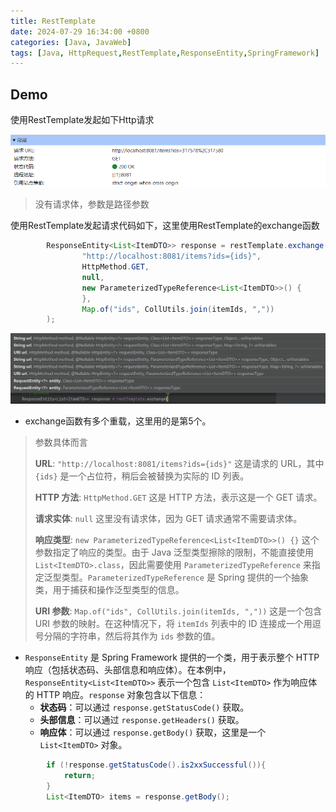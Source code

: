 ```yaml
---
title: RestTemplate
date: 2024-07-29 16:34:00 +0800
categories: [Java, JavaWeb]
tags: [Java, HttpRequest,RestTemplate,ResponseEntity,SpringFramework]
---
```


## Demo

使用RestTemplate发起如下Http请求

![image-20240729163253769](/assets/RestTemplate.assets/image-20240729163253769.png)

> 没有请求体，参数是路径参数

使用RestTemplate发起请求代码如下，这里使用RestTemplate的exchange函数

```java
        ResponseEntity<List<ItemDTO>> response = restTemplate.exchange(
                "http://localhost:8081/items?ids={ids}",
                HttpMethod.GET,
                null,
                new ParameterizedTypeReference<List<ItemDTO>>() {
                },
                Map.of("ids", CollUtils.join(itemIds, ","))
        );
```

![image-20240729163427137](/assets/RestTemplate.assets/image-20240729163427137.png)

- exchange函数有多个重载，这里用的是第5个。

> 参数具体而言
>
> **URL**: `"http://localhost:8081/items?ids={ids}"`
> 这是请求的 URL，其中 `{ids}` 是一个占位符，稍后会被替换为实际的 ID 列表。
>
> **HTTP 方法**: `HttpMethod.GET`
> 这是 HTTP 方法，表示这是一个 GET 请求。
>
> **请求实体**: `null`
> 这里没有请求体，因为 GET 请求通常不需要请求体。
>
> **响应类型**: `new ParameterizedTypeReference<List<ItemDTO>>() {}`
> 这个参数指定了响应的类型。由于 Java 泛型类型擦除的限制，不能直接使用 `List<ItemDTO>.class`，因此需要使用 `ParameterizedTypeReference` 来指定泛型类型。`ParameterizedTypeReference` 是 Spring 提供的一个抽象类，用于捕获和操作泛型类型的信息。
>
> **URI 参数**: `Map.of("ids", CollUtils.join(itemIds, ","))`
> 这是一个包含 URI 参数的映射。在这种情况下，将 `itemIds` 列表中的 ID 连接成一个用逗号分隔的字符串，然后将其作为 `ids` 参数的值。

- `ResponseEntity` 是 Spring Framework 提供的一个类，用于表示整个 HTTP 响应（包括状态码、头部信息和响应体）。在本例中，`ResponseEntity<List<ItemDTO>>` 表示一个包含 `List<ItemDTO>` 作为响应体的 HTTP 响应。`response` 对象包含以下信息：
  - **状态码**：可以通过 `response.getStatusCode()` 获取。
  - **头部信息**：可以通过 `response.getHeaders()` 获取。
  - **响应体**：可以通过 `response.getBody()` 获取，这里是一个 `List<ItemDTO>` 对象。

```java
        if (!response.getStatusCode().is2xxSuccessful()){
            return;
        }
        List<ItemDTO> items = response.getBody();
```







